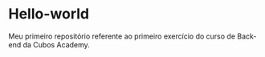 # Hello-world
Meu primeiro repositório referente ao primeiro exercício do curso de Back-end da Cubos Academy.

